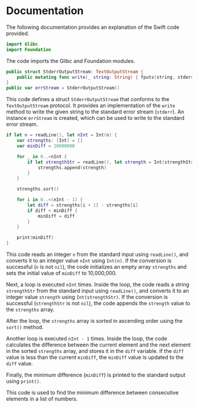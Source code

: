 # Documentation

The following documentation provides an explanation of the Swift code provided.

```swift
import Glibc
import Foundation
```

The code imports the Glibc and Foundation modules.

```swift
public struct StderrOutputStream: TextOutputStream {
    public mutating func write(_ string: String) { fputs(string, stderr) }
}
public var errStream = StderrOutputStream()
```

This code defines a struct `StderrOutputStream` that conforms to the `TextOutputStream` protocol. It provides an implementation of the `write` method to write the given string to the standard error stream (`stderr`). An instance `errStream` is created, which can be used to write to the standard error stream.

```swift
if let n = readLine(), let nInt = Int(n) {
    var strengths: [Int] = []
    var minDiff = 10000000

    for _ in 0..<nInt {
        if let strengthStr = readLine(), let strength = Int(strengthStr) {
            strengths.append(strength)
        }
    }

    strengths.sort()

    for i in 0..<(nInt - 1) {
        let diff = strengths[i + 1] - strengths[i]
        if diff < minDiff {
            minDiff = diff
        }
    }

    print(minDiff)
}
```

This code reads an integer `n` from the standard input using `readLine()`, and converts it to an integer value `nInt` using `Int(n)`. If the conversion is successful (`n` is not `nil`), the code initializes an empty array `strengths` and sets the initial value of `minDiff` to 10,000,000.

Next, a loop is executed `nInt` times. Inside the loop, the code reads a string `strengthStr` from the standard input using `readLine()`, and converts it to an integer value `strength` using `Int(strengthStr)`. If the conversion is successful (`strengthStr` is not `nil`), the code appends the `strength` value to the `strengths` array.

After the loop, the `strengths` array is sorted in ascending order using the `sort()` method.

Another loop is executed `nInt - 1` times. Inside the loop, the code calculates the difference between the current element and the next element in the sorted `strengths` array, and stores it in the `diff` variable. If the `diff` value is less than the current `minDiff`, the `minDiff` value is updated to the `diff` value.

Finally, the minimum difference (`minDiff`) is printed to the standard output using `print()`.

This code is used to find the minimum difference between consecutive elements in a list of numbers.
